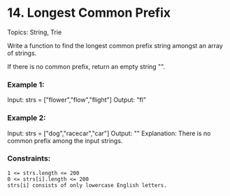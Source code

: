 # 14. Longest Common Prefix

Topics: String, Trie

Write a function to find the longest common prefix string amongst an array of strings.

If there is no common prefix, return an empty string "".

### Example 1:

Input: strs = ["flower","flow","flight"]
Output: "fl"

### Example 2:

Input: strs = ["dog","racecar","car"]
Output: ""
Explanation: There is no common prefix among the input strings.

### Constraints:

    1 <= strs.length <= 200
    0 <= strs[i].length <= 200
    strs[i] consists of only lowercase English letters.

